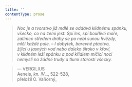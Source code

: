 ```yaml
---
title: ''
contentType: prose
---
```


<section>

> 

> 

> 

> _Noc je a tvorstvo již mdlé se oddává klidnému spánku,  
> všecko, co na zemi jest: Spí les, spí bouřlivé moře,  
> zatímco středem dráhy se po nebi sunou hvězdy,  
> mlčí každé pole. – I dobytek, barevné ptactvo,  
> žijící u jasných vod nebo daleko široko v křoví,  
> v klidném leží spánku a pod křídlem mlčící noci  
> nemyslí na žádné trudy a tlumí starosti všecky._

> — VERGILIUS  
> Aeneis, _kn. IV__., 522–528,  
> přeložil O. Vaňorný_

</section>
